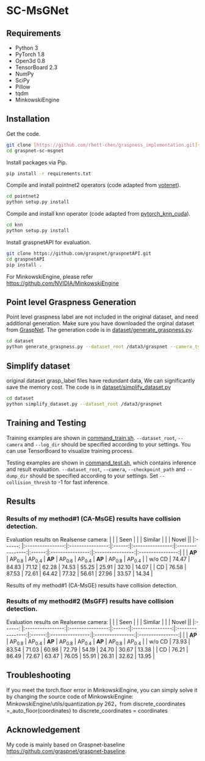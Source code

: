 # SC-MsGNet


## Requirements
- Python 3
- PyTorch 1.8
- Open3d 0.8
- TensorBoard 2.3
- NumPy
- SciPy
- Pillow
- tqdm
- MinkowskiEngine

## Installation
Get the code.
```bash
git clone [https://github.com/rhett-chen/graspness_implementation.git](https://github.com/Kezuoxun/SC-MsGNet.git)
cd graspnet-sc-msgnet
```
Install packages via Pip.
```bash
pip install -r requirements.txt
```
Compile and install pointnet2 operators (code adapted from [votenet](https://github.com/facebookresearch/votenet)).
```bash
cd pointnet2
python setup.py install
```
Compile and install knn operator (code adapted from [pytorch_knn_cuda](https://github.com/chrischoy/pytorch_knn_cuda)).
```bash
cd knn
python setup.py install
```
Install graspnetAPI for evaluation.
```bash
git clone https://github.com/graspnet/graspnetAPI.git
cd graspnetAPI
pip install .
```
For MinkowskiEngine, please refer https://github.com/NVIDIA/MinkowskiEngine
## Point level Graspness Generation
Point level graspness label are not included in the original dataset, and need additional generation. Make sure you have downloaded the orginal dataset from [GraspNet](https://graspnet.net/). The generation code is in [dataset/generate_graspness.py](dataset/generate_graspness.py).
```bash
cd dataset
python generate_graspness.py --dataset_root /data3/graspnet --camera_type kinect
```

## Simplify dataset
original dataset grasp_label files have redundant data,  We can significantly save the memory cost. The code is in [dataset/simplify_dataset.py](dataset/simplify_dataset.py)
```bash
cd dataset
python simplify_dataset.py --dataset_root /data3/graspnet
```

## Training and Testing
Training examples are shown in [command_train.sh](command_train.sh). `--dataset_root`, `--camera` and `--log_dir` should be specified according to your settings. You can use TensorBoard to visualize training process.

Testing examples are shown in [command_test.sh](command_test.sh), which contains inference and result evaluation. `--dataset_root`, `--camera`, `--checkpoint_path` and `--dump_dir` should be specified according to your settings. Set `--collision_thresh` to -1 for fast inference.

## Results
### Results  of my method#1 (CA-MsGE) results have collision detection.

Evaluation results on Realsense camera:
|         |              |         Seen         |        |           |        Similar          |        |            |         Novel          ||
|:------: |:----------------:|:----------------:|:------:|:----------------:|:----------------:|:------:|:----------------:|:----------------:|:----------------:|
|         | __AP__ | AP<sub>0.8</sub> | AP<sub>0.4</sub> | __AP__ | AP<sub>0.8</sub> | AP<sub>0.4</sub> | __AP__ | AP<sub>0.8</sub> | AP<sub>0.4</sub> |
| w/o CD  | 74.47  | 84.83            | 71.12           | 62.28  | 74.53            | 55.25            | 25.91  | 32.10            | 14.07             |
|     CD  | 76.58  | 87.53            | 72.61            | 64.42  | 77.32            | 56.61            | 27.96  | 33.57            | 14.34             |

Results  of my method#1 (CA-MsGE) results have collision detection.


### Results  of my method#2 (MsGFF) results have collision detection.
Evaluation results on Realsense camera:
|         |              |         Seen         |        |           |        Similar          |        |            |         Novel          ||
|:------: |:----------------:|:----------------:|:------:|:----------------:|:----------------:|:------:|:----------------:|:----------------:|:----------------:|
|         | __AP__ | AP<sub>0.8</sub> | AP<sub>0.4</sub> | __AP__ | AP<sub>0.8</sub> | AP<sub>0.4</sub> | __AP__ | AP<sub>0.8</sub> | AP<sub>0.4</sub> |
| w/o CD  | 73.93  | 83.54            | 71.03           | 60.98  | 72.79            | 54.19            | 24.70  | 30.67            | 13.38             |
|     CD  | 76.21  | 86.49            | 72.67            | 63.47  | 76.05            | 55.91            | 26.31  | 32.62            | 13.95             |


## Troubleshooting
If you meet the torch.floor error in MinkowskiEngine, you can simply solve it by changing the source code of MinkowskiEngine: 
MinkowskiEngine/utils/quantization.py 262，from discrete_coordinates =_auto_floor(coordinates) to discrete_coordinates = coordinates
## Acknowledgement
My code is mainly based on Graspnet-baseline  https://github.com/graspnet/graspnet-baseline.
